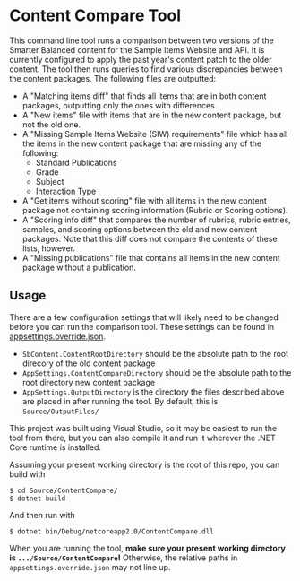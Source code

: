 # Content Compare Tool

This command line tool runs a comparison between two versions of the Smarter Balanced content for the Sample Items Website and API. It is currently configured to apply the past year's content patch to the older content. The tool then runs queries to find various discrepancies between the content packages. The following files are outputted:
- A "Matching items diff" that finds all items that are in both content packages, outputting only the ones with differences. 
- A "New items" file with items that are in the new content package, but not the old one. 
- A "Missing Sample Items Website (SIW) requirements" file which has all the items in the new content package that are missing any of the following:
  - Standard Publications
  - Grade 
  - Subject
  - Interaction Type
- A "Get items without scoring" file with all items in the new content package not containing scoring information (Rubric or Scoring options).
- A "Scoring info diff" that compares the number of rubrics, rubric entries, samples, and scoring options between the old and new content packages. Note that this diff does not compare the contents of these lists, however. 
- A "Missing publications" file that contains all items in the new content package without a publication.

## Usage
There are a few configuration settings that will likely need to be changed before you can run the comparison tool. These settings can be found in [appsettings.override.json](Source/ContentCompare/appsettings.override.json).

- `SbContent.ContentRootDirectory` should be the absolute path to the root direcory of the old content package 
- `AppSettings.ContentCompareDirectory` should be the absolute path to the root directory new content package
- `AppSettings.OutputDirectory` is the directory the files described above are placed in after running the tool. By default, this is `Source/OutputFiles/`

This project was built using Visual Studio, so it may be easiest to run the tool from there, but you can also compile it and run it wherever the .NET Core runtime is installed. 

Assuming your present working directory is the root of this repo, you can build with 
```
$ cd Source/ContentCompare/
$ dotnet build 
```
And then run with 
```
$ dotnet bin/Debug/netcoreapp2.0/ContentCompare.dll
```
When you are running the tool, **make sure your present working directory is `.../Source/ContentCompare`!** Otherwise, the relative paths in `appsettings.override.json` may not line up. 